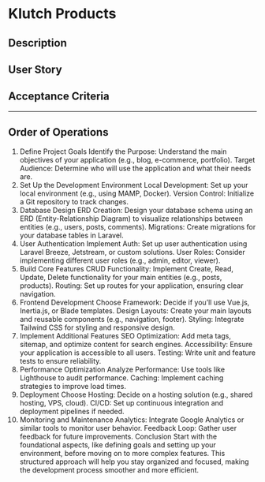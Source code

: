 # Klutch Products

## Description

## User Story

## Acceptance Criteria


----
## Order of Operations


1. Define Project Goals
Identify the Purpose: Understand the main objectives of your application (e.g., blog, e-commerce, portfolio).
Target Audience: Determine who will use the application and what their needs are.
2. Set Up the Development Environment
Local Development: Set up your local environment (e.g., using MAMP, Docker).
Version Control: Initialize a Git repository to track changes.
3. Database Design
ERD Creation: Design your database schema using an ERD (Entity-Relationship Diagram) to visualize relationships between entities (e.g., users, posts, comments).
Migrations: Create migrations for your database tables in Laravel.
4. User Authentication
Implement Auth: Set up user authentication using Laravel Breeze, Jetstream, or custom solutions.
User Roles: Consider implementing different user roles (e.g., admin, editor, viewer).
5. Build Core Features
CRUD Functionality: Implement Create, Read, Update, Delete functionality for your main entities (e.g., posts, products).
Routing: Set up routes for your application, ensuring clear navigation.
6. Frontend Development
Choose Framework: Decide if you’ll use Vue.js, Inertia.js, or Blade templates.
Design Layouts: Create your main layouts and reusable components (e.g., navigation, footer).
Styling: Integrate Tailwind CSS for styling and responsive design.
7. Implement Additional Features
SEO Optimization: Add meta tags, sitemap, and optimize content for search engines.
Accessibility: Ensure your application is accessible to all users.
Testing: Write unit and feature tests to ensure reliability.
8. Performance Optimization
Analyze Performance: Use tools like Lighthouse to audit performance.
Caching: Implement caching strategies to improve load times.
9. Deployment
Choose Hosting: Decide on a hosting solution (e.g., shared hosting, VPS, cloud).
CI/CD: Set up continuous integration and deployment pipelines if needed.
10. Monitoring and Maintenance
Analytics: Integrate Google Analytics or similar tools to monitor user behavior.
Feedback Loop: Gather user feedback for future improvements.
Conclusion
Start with the foundational aspects, like defining goals and setting up your environment, before moving on to more complex features. This structured approach will help you stay organized and focused, making the development process smoother and more efficient.
